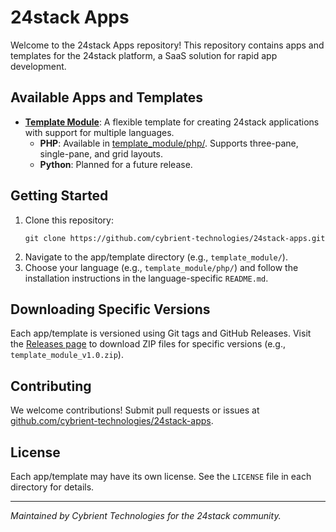 # 24stack Apps

Welcome to the 24stack Apps repository! This repository contains apps and templates for the 24stack platform, a SaaS solution for rapid app development.

## Available Apps and Templates
- **[Template Module](template_module/)**: A flexible template for creating 24stack applications with support for multiple languages.
  - **PHP**: Available in [template_module/php/](template_module/php/). Supports three-pane, single-pane, and grid layouts.
  - **Python**: Planned for a future release.

## Getting Started
1. Clone this repository:
   ```
   git clone https://github.com/cybrient-technologies/24stack-apps.git
   ```
2. Navigate to the app/template directory (e.g., `template_module/`).
3. Choose your language (e.g., `template_module/php/`) and follow the installation instructions in the language-specific `README.md`.

## Downloading Specific Versions
Each app/template is versioned using Git tags and GitHub Releases. Visit the [Releases page](https://github.com/cybrient-technologies/24stack-apps/releases) to download ZIP files for specific versions (e.g., `template_module_v1.0.zip`).

## Contributing
We welcome contributions! Submit pull requests or issues at [github.com/cybrient-technologies/24stack-apps](https://github.com/cybrient-technologies/24stack-apps).

## License
Each app/template may have its own license. See the `LICENSE` file in each directory for details.

---

*Maintained by Cybrient Technologies for the 24stack community.*